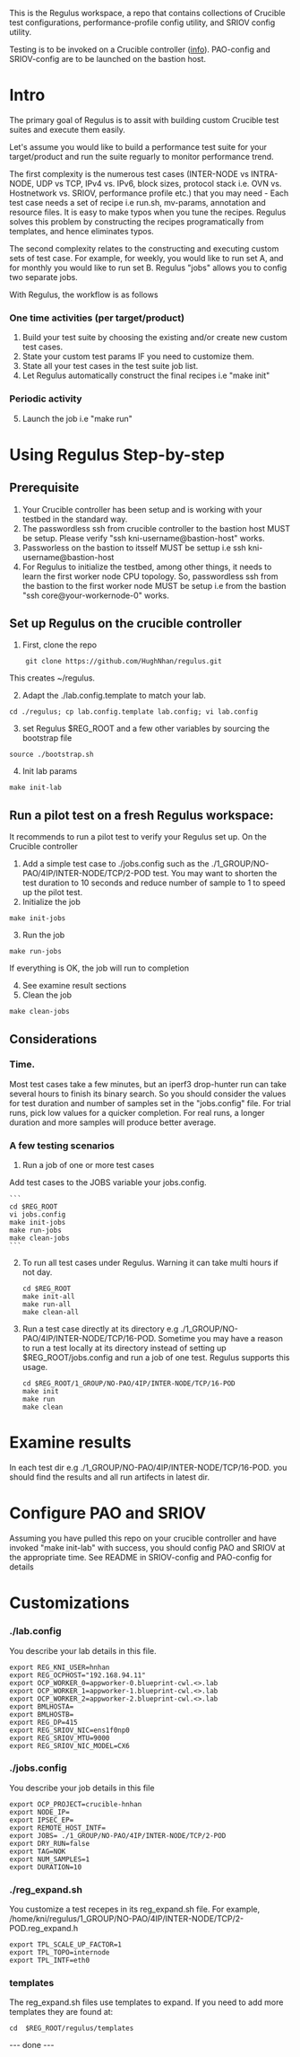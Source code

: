 This is the Regulus workspace, a repo that contains collections of Crucible test configurations, performance-profile config utility, and SRIOV config utility.

Testing is to be invoked on a Crucible controller ([info](https://docs.google.com/presentation/d/1--L-kxt4QTW78a1Foz6FpKThsvSx-GUZwha4FzwRwsE/edit#slide=id.g158c5ca952e_3_0)). PAO-config and SRIOV-config are to be launched on the bastion host.

# Intro
The primary goal of Regulus is to assit with building custom Crucible test suites and execute them easily.

Let's assume you would like to build a performance test suite for your target/product and run the suite reguarly to monitor performance trend.

The first complexity is the numerous test cases (INTER-NODE vs INTRA-NODE, UDP vs TCP, IPv4 vs. IPv6, block sizes, protocol stack i.e. OVN vs. Hostnetwork vs. SRIOV, performance profile etc.) that you may need - Each test case needs a set of recipe i.e run.sh, mv-params, annotation and resource files. It is easy to make typos when you tune the recipes. Regulus solves this problem by constructing the recipes programatically from templates, and hence eliminates typos.

The second complexity relates to the constructing and executing custom sets of test case. For example, for weekly, you would like to run set A, and for monthly you would like to run set B. Regulus "jobs" allows you to config two separate jobs.

With Regulus, the workflow is as follows
### One time activities (per target/product)
1. Build your test suite by choosing the existing and/or create new custom test cases.
2. State your custom test params IF you need to customize them.
3. State all your test cases in the test suite job list.
4. Let Regulus automatically construct the final recipes i.e  "make init"
### Periodic activity
5. Launch the job i.e "make run"

# Using Regulus Step-by-step

## Prerequisite
1. Your Crucible controller has been setup and is working with your testbed in the standard way.
2. The passwordless ssh from crucible controller to the bastion host MUST be setup. Please verify "ssh kni-username@bastion-host" works.
3. Passworless on the bastion to itsself MUST be settup i.e ssh kni-username@bastion-host
4. For Regulus to initialize the testbed, among other things, it needs to learn the first worker node CPU topology. So, passwordless ssh from the bastion to the first worker node MUST be setup i.e from the bastion "ssh core@your-workernode-0" works.


## Set up Regulus on the crucible controller
 
1. First, clone the repo
```
    git clone https://github.com/HughNhan/regulus.git
```
This creates ~/regulus.

2. Adapt the ./lab.config.template to match your lab.
```
cd ./regulus; cp lab.config.template lab.config; vi lab.config
```
3. set Regulus $REG_ROOT and a few other variables by sourcing the bootstrap file
```
source ./bootstrap.sh
```
4. Init lab params
```
make init-lab
```

## Run a pilot test on a fresh Regulus workspace:
It recommends to run a pilot test to verify your Regulus set up. On the Crucible controller
 
1. Add a simple test case to ./jobs.config such as the ./1_GROUP/NO-PAO/4IP/INTER-NODE/TCP/2-POD test. You may want to shorten the test duration to 10 seconds and reduce number of sample to 1 to speed up the pilot test.
2. Initialize the job
```
make init-jobs
```
3. Run the job
```
make run-jobs
```
If everything is OK, the job will run to completion

4. See examine result sections
5. Clean the job
```
make clean-jobs
```

## Considerations
### Time. 
Most test cases take a few minutes, but an iperf3 drop-hunter run can take several hours to finish its binary search. So you should consider the values for test duration and number of samples set in the "jobs.config" file. For trial runs, pick low values for a quicker completion. For real runs, a longer duration and more samples will produce better average.


### A few testing scenarios
1. Run a job of one or more test cases

Add test cases to the JOBS variable your jobs.config.

    ```
	cd $REG_ROOT
	vi jobs.config
	make init-jobs
	make run-jobs
	make clean-jobs
    ```

2. To run all test cases under Regulus. Warning it can take multi hours if not day.
	```
    cd $REG_ROOT
    make init-all
	make run-all
	make clean-all
    ```
3. Run a test case directly at its directory e.g ./1_GROUP/NO-PAO/4IP/INTER-NODE/TCP/16-POD. 
Sometime you may have a reason to run a test locally at its directory instead of setting up $REG_ROOT/jobs.config and run a job of one test. Regulus supports this usage.
	```
    cd $REG_ROOT/1_GROUP/NO-PAO/4IP/INTER-NODE/TCP/16-POD
	make init
	make run 
	make clean
    ```

# Examine results
In each test dir e.g ./1_GROUP/NO-PAO/4IP/INTER-NODE/TCP/16-POD. you should find the results and all run artifects in latest dir.
	
# Configure PAO and SRIOV

Assuming you have pulled this repo on your crucible controller and have invoked "make init-lab" with success, you should config PAO and SRIOV at the appropriate time. See README in SRIOV-config and PAO-config for details

# Customizations
### ./lab.config
You describe your lab details in this file.
```
export REG_KNI_USER=hnhan
export REG_OCPHOST="192.168.94.11"
export OCP_WORKER_0=appworker-0.blueprint-cwl.<>.lab
export OCP_WORKER_1=appworker-1.blueprint-cwl.<>.lab
export OCP_WORKER_2=appworker-2.blueprint-cwl.<>.lab
export BMLHOSTA=
export BMLHOSTB=
export REG_DP=415
export REG_SRIOV_NIC=ens1f0np0
export REG_SRIOV_MTU=9000
export REG_SRIOV_NIC_MODEL=CX6
```
### ./jobs.config
You describe your job details in this file
```
export OCP_PROJECT=crucible-hnhan
export NODE_IP=
export IPSEC_EP=
export REMOTE_HOST_INTF=
export JOBS= ./1_GROUP/NO-PAO/4IP/INTER-NODE/TCP/2-POD 
export DRY_RUN=false
export TAG=NOK
export NUM_SAMPLES=1
export DURATION=10                                                                    
```
### ./reg_expand.sh 
You customize a test recepes in its reg_expand.sh file. For example, /home/kni/regulus/1_GROUP/NO-PAO/4IP/INTER-NODE/TCP/2-POD.reg_expand.h

```
export TPL_SCALE_UP_FACTOR=1
export TPL_TOPO=internode
export TPL_INTF=eth0
```
### templates
The reg_expand.sh files use templates to expand. If you need to add more templates they are found at:

```
cd  $REG_ROOT/regulus/templates
```


--- done ---
